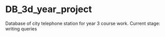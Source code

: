# DB_3d_year_project
Database of city telephone station for year 3 course work. Current stage: writing queries
